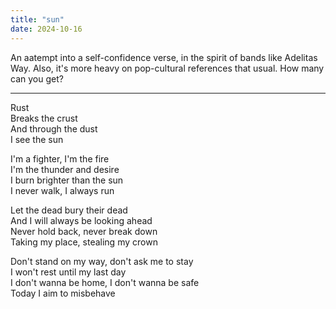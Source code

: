 ```yaml
---
title: "sun"
date: 2024-10-16
---
```


An aatempt into a self-confidence verse, in the spirit of bands like Adelitas Way. Also, it's more heavy on pop-cultural references that usual. How many can you get?

---

Rust  
Breaks the crust  
And through the dust  
I see the sun  

I'm a fighter, I'm the fire  
I'm the thunder and desire  
I burn brighter than the sun  
I never walk, I always run  

Let the dead bury their dead  
And I will always be looking ahead  
Never hold back, never break down  
Taking my place, stealing my crown  

Don't stand on my way, don't ask me to stay  
I won't rest until my last day  
I don't wanna be home, I don't wanna be safe  
Today I aim to misbehave  
